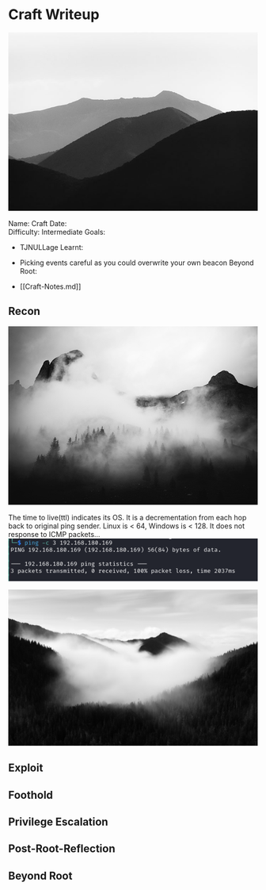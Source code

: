 # Craft Writeup

![](mountainscraft.jpg)

Name: Craft
Date:  
Difficulty:  Intermediate
Goals:  
- TJNULLage
Learnt:
- Picking events careful as you could overwrite your own beacon
Beyond Root:

- [[Craft-Notes.md]]
## Recon

![](mistycraft.jpg)

The time to live(ttl) indicates its OS. It is a decrementation from each hop back to original ping sender. Linux is < 64, Windows is < 128. It does not response to ICMP packets...
![ping](OS-ProvingGrounds/Craft/Screenshots/ping.png)

![](masthead.jpg)
## Exploit

## Foothold

## Privilege Escalation

## Post-Root-Reflection  

## Beyond Root


